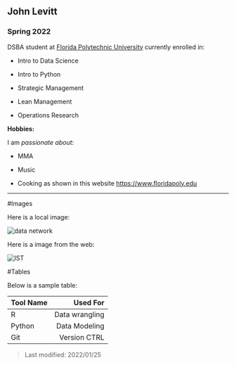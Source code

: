 ## John Levitt

### Spring 2022

DSBA student at [Florida Polytechnic University](https://www.floridapoly.edu) currently enrolled in: 

- Intro to Data Science

- Intro to Python

- Strategic Management

- Lean Management

- Operations Research

**Hobbies:**

I am _passionate about_: 

- MMA

- Music

- Cooking as shown in this website <https://www.floridapoly.edu>

***

#Images

Here is a local image:

![data network](dataNetwork.jpg)

Here is a image from the web:

![IST](https://external-content.duckduckgo.com/iu/?u=https%3A%2F%2Ffloridapoly.edu%2Fnews%2Farticles%2F2020%2F10%2Fassets%2F1014-gradstudentrecruitment.jpg&f=1&nofb=1)

#Tables

Below is a sample table:

|   Tool Name   |   Used For    |
|:--------------|--------------:|
|   R           | Data wrangling|
|   Python      | Data Modeling |
|   Git         | Version CTRL  |

> Last modified: 2022/01/25
